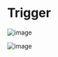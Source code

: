 # Trigger

![image](https://github.com/IsabelaQu/Trigger/assets/124175141/2f6f09d8-a3b1-47c7-8bce-96fb1d5a914b)

![image](https://github.com/IsabelaQu/Trigger/assets/124175141/836a1980-ef1b-4118-924d-e4e496c086aa)
